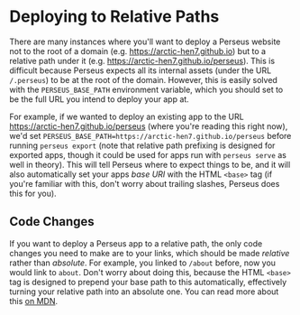 # Deploying to Relative Paths

There are many instances where you'll want to deploy a Perseus website not to the root of a domain (e.g. <https://arctic-hen7.github.io>) but to a relative path under it (e.g. <https://arctic-hen7.github.io/perseus>). This is difficult because Perseus expects all its internal assets (under the URL `/.perseus`) to be at the root of the domain. However, this is easily solved with the `PERSEUS_BASE_PATH` environment variable, which you should set to be the full URL you intend to deploy your app at.

For example, if we wanted to deploy an existing app to the URL <https://arctic-hen7.github.io/perseus> (where you're reading this right now), we'd set `PERSEUS_BASE_PATH=https://arctic-hen7.github.io/perseus` before running `perseus export` (note that relative path prefixing is designed for exported apps, though it could be used for apps run with `perseus serve` as well in theory). This will tell Perseus where to expect things to be, and it will also automatically set your apps _base URI_ with the HTML `<base>` tag (if you're familiar with this, don't worry about trailing slashes, Perseus does this for you).

## Code Changes

If you want to deploy a Perseus app to a relative path, the only code changes you need to make are to your links, which should be made _relative_ rather than _absolute_. For example, you linked to `/about` before, now you would link to `about`. Don't worry about doing this, because the HTML `<base>` tag is designed to prepend your base path to this automatically, effectively turning your relative path into an absolute one. You can read more about this [on MDN](https://developer.mozilla.org/en-US/docs/Web/HTML/Element/base).

